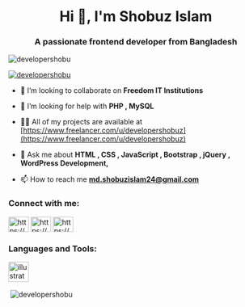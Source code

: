 <h1 align="center">Hi 👋, I'm Shobuz Islam</h1>
<h3 align="center">A passionate frontend developer from Bangladesh</h3>

<p align="left"> <img src="https://komarev.com/ghpvc/?username=developershobu&label=Profile%20views&color=0e75b6&style=flat" alt="developershobu" /> </p>

<p align="left"> <a href="https://github.com/ryo-ma/github-profile-trophy"><img src="https://github-profile-trophy.vercel.app/?username=developershobu" alt="developershobu" /></a> </p>

- 👯 I’m looking to collaborate on **Freedom IT Institutions**

- 🤝 I’m looking for help with **PHP , MySQL**

- 👨‍💻 All of my projects are available at [https://www.freelancer.com/u/developershobuz](https://www.freelancer.com/u/developershobuz)

- 💬 Ask me about **HTML , CSS , JavaScript , Bootstrap , jQuery , WordPress Development,**

- 📫 How to reach me **md.shobuzislam24@gmail.com**

<h3 align="left">Connect with me:</h3>
<p align="left">
<a href="https://linkedin.com/in/https://www.linkedin.com/in/md-shobuz-islam-a5663325a/" target="blank"><img align="center" src="https://raw.githubusercontent.com/rahuldkjain/github-profile-readme-generator/master/src/images/icons/Social/linked-in-alt.svg" alt="https://www.linkedin.com/in/md-shobuz-islam-a5663325a/" height="30" width="40" /></a>
<a href="https://fb.com/https://www.facebook.com/share/1eks5gsh58/" target="blank"><img align="center" src="https://raw.githubusercontent.com/rahuldkjain/github-profile-readme-generator/master/src/images/icons/Social/facebook.svg" alt="https://www.facebook.com/share/1eks5gsh58/" height="30" width="40" /></a>
<a href="https://www.youtube.com/c/https://www.youtube.com/@md.shobuzislam" target="blank"><img align="center" src="https://raw.githubusercontent.com/rahuldkjain/github-profile-readme-generator/master/src/images/icons/Social/youtube.svg" alt="https://www.youtube.com/@md.shobuzislam" height="30" width="40" /></a>
</p>

<h3 align="left">Languages and Tools:</h3>
<p align="left"> <a href="https://www.adobe.com/in/products/illustrator.html" target="_blank" rel="noreferrer"> <img src="https://www.vectorlogo.zone/logos/adobe_illustrator/adobe_illustrator-icon.svg" alt="illustrator" width="40" height="40"/> </a> </p>

<p>&nbsp;<img align="center" src="https://github-readme-stats.vercel.app/api?username=developershobu&show_icons=true&locale=en" alt="developershobu" /></p>
